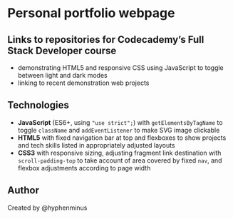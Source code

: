 # Personal portfolio webpage

## Links to repositories for Codecademy’s Full Stack Developer course

* demonstrating HTML5 and responsive CSS using JavaScript to toggle between light and dark modes
* linking to recent demonstration web projects

## Technologies

 * **JavaScript** (ES6+, using `"use strict";`) with `getElementsByTagName` to toggle `className` and `addEventListener` to make SVG image clickable
 * **HTML5** with fixed navigation bar at top and flexboxes to show projects and tech skills listed in appropriately adjusted layouts
 * **CSS3** with responsive sizing, adjusting fragment link destination with `scroll-padding-top` to take account of area covered by fixed `nav`,  and flexbox adjustments according to page width

## Author

Created by @hyphenminus